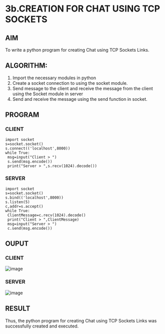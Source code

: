 # 3b.CREATION FOR CHAT USING TCP SOCKETS
## AIM
To write a python program for creating Chat using TCP Sockets Links.
## ALGORITHM:
1. Import the necessary modules in python
2. Create a socket connection to using the socket module.
3. Send message to the client and receive the message from the client using the Socket module in
 server
4. Send and receive the message using the send function in socket.
## PROGRAM
### CLIENT
```
import socket
s=socket.socket()
s.connect(('localhost',8000))
while True:
 msg=input("Client > ")
 s.send(msg.encode())
 print("Server > ",s.recv(1024).decode())
```
### SERVER
```
import socket
s=socket.socket()
s.bind(('localhost',8000))
s.listen(5)
c,addr=s.accept()
while True:
 ClientMessage=c.recv(1024).decode()
 print("Client > ",ClientMessage)
 msg=input("Server > ")
 c.send(msg.encode())
```
## OUPUT
### CLIENT
![image](https://github.com/RAGALASAIVIVEK/3b_CHAT_USING_TCP_SOCKETS/assets/144979718/9f17d7d3-4f63-43fb-95a5-67f56431a567)
### SERVER
![image](https://github.com/RAGALASAIVIVEK/3b_CHAT_USING_TCP_SOCKETS/assets/144979718/35baebfc-4a01-4ddf-b12a-304d8c2868d2)
## RESULT
Thus, the python program for creating Chat using TCP Sockets Links was successfully 
created and executed.
